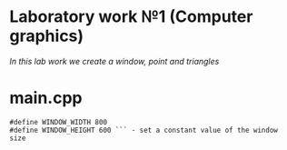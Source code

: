Laboratory work №1 (Computer graphics)
======================================
*In this lab work we create a window, point and triangles*

main.cpp
==============
```
#define WINDOW_WIDTH 800
#define WINDOW_HEIGHT 600 ``` - set a constant value of the window size

